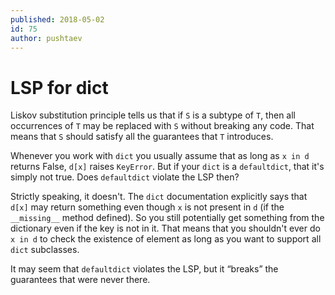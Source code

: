 ```yaml
---
published: 2018-05-02
id: 75
author: pushtaev
---
```


# LSP for dict

Liskov substitution principle tells us that if `S` is a subtype of `T`, then all occurrences of `T` may be replaced with `S` without breaking any code. That means that `S` should satisfy all the guarantees that `T` introduces.

Whenever you work with `dict` you usually assume that as long as `x in d` returns False, `d[x]` raises `KeyError`. But if your `dict` is a `defaultdict`, that it's simply not true. Does `defaultdict` violate the LSP then?

Strictly speaking, it doesn't. The `dict` documentation explicitly says that `d[x]` may return something even though `x` is not present in `d` (if the `__missing__` method defined). So you still potentially get something from the dictionary even if the key is not in it. That means that you shouldn't ever do `x in d` to check the existence of element as long as you want to support all `dict` subclasses.

It may seem that `defaultdict` violates the LSP, but it “breaks” the guarantees that were never there.
